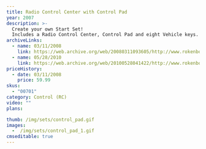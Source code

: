 ```yaml
---
title: Radio Control Center with Control Pad
year: 2007
description: >-
  Create your own Start Set!
  Includes a Radio Control Center, Control Pad and eight Vehicle keys. Add and Rokenbok RC Vehicle and away you go. One 9-volt battery required.
archiveLinks:
  - name: 03/11/2008
    link: https://web.archive.org/web/20080311093605/http://www.rokenbok.com/RO_Products/RC/RC_00701.asp
  - name: 05/28/2010
    link: https://web.archive.org/web/20100528041422/http://www.rokenbok.com/RO_Products/RC/RC_00701.asp
priceHistory:
  - date: 03/11/2008
    price: 59.99
skus:
  - "00701"
category: Control (RC)
video: ""
plans:

thumb: /img/sets/control_pad.gif
images:
  -  /img/sets/control_pad_1.gif
cmseditable: true
---
```

